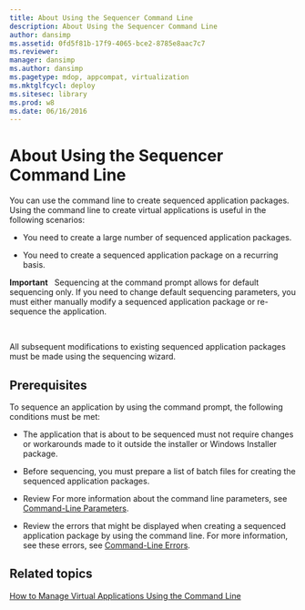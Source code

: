 ```yaml
---
title: About Using the Sequencer Command Line
description: About Using the Sequencer Command Line
author: dansimp
ms.assetid: 0fd5f81b-17f9-4065-bce2-8785e8aac7c7
ms.reviewer: 
manager: dansimp
ms.author: dansimp
ms.pagetype: mdop, appcompat, virtualization
ms.mktglfcycl: deploy
ms.sitesec: library
ms.prod: w8
ms.date: 06/16/2016
---
```



# About Using the Sequencer Command Line


You can use the command line to create sequenced application packages. Using the command line to create virtual applications is useful in the following scenarios:

-   You need to create a large number of sequenced application packages.

-   You need to create a sequenced application package on a recurring basis.

**Important**  
Sequencing at the command prompt allows for default sequencing only. If you need to change default sequencing parameters, you must either manually modify a sequenced application package or re-sequence the application.

 

All subsequent modifications to existing sequenced application packages must be made using the sequencing wizard.

## Prerequisites


To sequence an application by using the command prompt, the following conditions must be met:

-   The application that is about to be sequenced must not require changes or workarounds made to it outside the installer or Windows Installer package.

-   Before sequencing, you must prepare a list of batch files for creating the sequenced application packages.

-   Review For more information about the command line parameters, see [Command-Line Parameters](command-line-parameters.md).

-   Review the errors that might be displayed when creating a sequenced application package by using the command line. For more information, see these errors, see [Command-Line Errors](command-line-errors.md).

## Related topics


[How to Manage Virtual Applications Using the Command Line](how-to-manage-virtual-applications-using-the-command-line.md)

 

 





